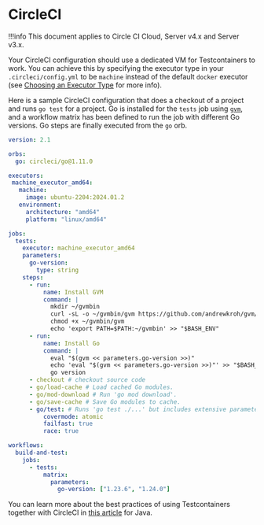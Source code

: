 # CircleCI

!!!info
    This document applies to Circle CI Cloud, Server v4.x and Server v3.x.

Your CircleCI configuration should use a dedicated VM for Testcontainers to work. You can achieve this by specifying the 
executor type in your `.circleci/config.yml` to be `machine` instead of the default `docker` executor (see [Choosing an Executor Type](https://circleci.com/docs/executor-intro/) for more info).  

Here is a sample CircleCI configuration that does a checkout of a project and runs `go test` for a project. Go is installed for the `tests` job using [`gvm`](https://github.com/andrewkroh/gvm), and a workflow matrix has been defined to run the job with different Go versions. Go steps are finally executed from the `go` orb.

```yml
version: 2.1

orbs:
  go: circleci/go@1.11.0

executors:
 machine_executor_amd64:
   machine:
     image: ubuntu-2204:2024.01.2
   environment:
     architecture: "amd64"
     platform: "linux/amd64"

jobs:
  tests:
    executor: machine_executor_amd64
    parameters:
      go-version:
        type: string
    steps:
      - run:
          name: Install GVM
          command: |
            mkdir ~/gvmbin
            curl -sL -o ~/gvmbin/gvm https://github.com/andrewkroh/gvm/releases/download/v0.5.2/gvm-linux-amd64
            chmod +x ~/gvmbin/gvm
            echo 'export PATH=$PATH:~/gvmbin' >> "$BASH_ENV"
      - run:
          name: Install Go
          command: |
            eval "$(gvm << parameters.go-version >>)"
            echo 'eval "$(gvm << parameters.go-version >>)"' >> "$BASH_ENV"
            go version
      - checkout # checkout source code
      - go/load-cache # Load cached Go modules.
      - go/mod-download # Run 'go mod download'.
      - go/save-cache # Save Go modules to cache.
      - go/test: # Runs 'go test ./...' but includes extensive parameterization for finer tuning.
          covermode: atomic
          failfast: true
          race: true

workflows:
  build-and-test:
    jobs:
      - tests:
          matrix:
            parameters:
              go-version: ["1.23.6", "1.24.0"]

```

You can learn more about the best practices of using Testcontainers together with CircleCI in [this article](https://www.atomicjar.com/2022/12/testcontainers-with-circleci/) for Java.
